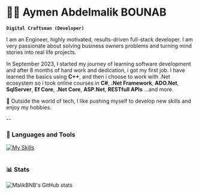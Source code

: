 # 🏄‍♂️ Aymen Abdelmalik BOUNAB

**`Digital Craftsman (Developer)`**

I am an Engineer, highly motivated, results-driven full-stack developer. I am very passionate about solving business owners problems and turning mind stories into real life projects.

In September 2023, I started my journey of learning software development and after 8 months of hard work and dedication, i got my first job. I have learned the basics using **C++**, and then i choose to work with .Net ecosystem so i took online courses in **C#**, **.Net Framework**, **ADO.Net**, **SqlServer**, **Ef Core**, **.Net Core**, **ASP.Net**, **RESTfull APIs** ...and more.

🧭 Outside the world of tech, I like pushing myself to develop new skills and enjoy my hobbies. 

--

### 🧰 Languages and Tools

[![My Skills](https://skillicons.dev/icons?i=cpp,cs,dotnet,js,html,css,tailwind,vue,visualstudio,vscode,github)](https://skillicons.dev)

#

### 📊 Stats

![MalikBNB's GitHub stats](https://github-readme-stats.vercel.app/api?username=MalikBNB&show_icons=true&theme=gruvbox)

#
